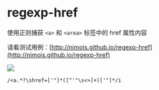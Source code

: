 # regexp-href

使用正则捕获 `<a>` 和 `<area>` 标签中的 href 属性内容

请看测试用例：[http://nimojs.github.io/regexp-href](http://nimojs.github.io/regexp-href)

<a href="http://nimojs.github.io/regexp-href"><img src="https://cloud.githubusercontent.com/assets/3949015/7268951/2d9bc5c8-e901-11e4-9154-f34e17593075.gif" /></a>

```
/<a.*?\shref=['"]*([^'"\s<>]+)['"]*/i
```